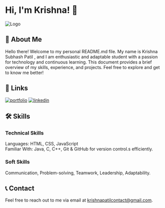 
# Hi, I'm Krishna! 👋
![Logo](https://cdni.iconscout.com/illustration/premium/thumb/coder-3462295-2895977.png)


## 🚀 About Me
Hello there! Welcome to my personal README.md file. My name is Krishna Subhash Patil , and I am enthusiastic and adaptable student with a passion for technology and continuous learning. This document provides a brief overview of my skills, experience, and projects. Feel free to explore and get to know me better!


## 🔗 Links
[![portfolio](https://img.shields.io/badge/my_portfolio-000?style=for-the-badge&logo=ko-fi&logoColor=white)](https://projectsbykrishnapatil.on.drv.tw/Portfolio%20website%20Krishna/)
[![linkedin](https://img.shields.io/badge/linkedin-0A66C2?style=for-the-badge&logo=linkedin&logoColor=white)](https://www.linkedin.com/in/krishna-patil-759269249/)



## 🛠 Skills

### Technical Skills
  Languages: HTML, CSS, JavaScript  
	Familiar With: Java, C, C++, Git & GitHub for version control.s efficiently.

### Soft Skills
  Communication, Problem-solving, Teamwork, Leadership, Adaptability.


## 📞 Contact
Feel free to reach out to me via email at krishnapatilcontact@gmail.com.

